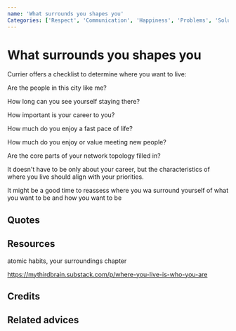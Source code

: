 ```yaml
---
name: 'What surrounds you shapes you'
Categories: ['Respect', 'Communication', 'Happiness', 'Problems', 'Solutions', 'Integrity']
---
```

# What surrounds you shapes you
Currier offers a checklist to determine where you want to live:

Are the people in this city like me?

How long can you see yourself staying there?

How important is your career to you?

How much do you enjoy a fast pace of life?

How much do you enjoy or value meeting new people?

Are the core parts of your network topology filled in?

It doesn't have to be only about your career, but the characteristics of where you live should align with your priorities.

It might be a good time to reassess where you wa
surround yourself of what you want to be and how you want to be
## Quotes

## Resources

atomic habits, your surroundings chapter

https://mythirdbrain.substack.com/p/where-you-live-is-who-you-are

## Credits


## Related advices

